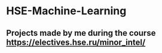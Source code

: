 # HSE-Machine-Learning
## Projects made by me during the course https://electives.hse.ru/minor_intel/
